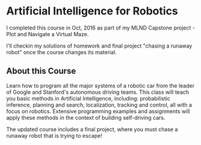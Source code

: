 # Artificial Intelligence for Robotics

I completed this course in Oct, 2016 as part of my MLND Capstone project - Plot and Navigate a Virtual Maze.

I'll checkin my solutions of homework and final project "chasing a runaway robot" once the course changes its material.

## About this Course

Learn how to program all the major systems of a robotic car from the leader of Google and Stanford's autonomous driving teams. This class will teach you basic methods in Artificial Intelligence, including: probabilistic inference, planning and search, localization, tracking and control, all with a focus on robotics. Extensive programming examples and assignments will apply these methods in the context of building self-driving cars.

The updated course includes a final project, where you must chase a runaway robot that is trying to escape!

